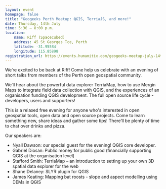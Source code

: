 ```yaml
---
layout: event
homepage: false
title: "Geogeeks Perth Meetup: QGIS, TerriaJS, and more!"
date: Thursday, 14th July
time: 5:30 – 8:00 p.m.
location:
    name: Riff (Spacecubed)
    address: 45 St Georges Tce, Perth
    latitude: -31.95584
    longitude: 115.85898
registration_url: https://events.humanitix.com/geogeeks-meetup-july-14th-2022
---
```

We’re excited to be back at Riff! Come help us celebrate with an evening of short talks from members of the Perth open geospatial community.

We’ll hear about the powerful data explorer TerriaMap, how to use Mergin Maps to integrate field data collection with QGIS,
and the experiences of an organisation funding QGIS development. The full open source life cycle - developers, users and supporters!

This is a relaxed free evening for anyone who's interested in open geospatial tools, open data and open source projects.
Come to learn something new, share ideas and gather some tips! There’ll be plenty of time to chat over drinks and pizza.

Our speakers are:

* Nyall Dawson: our special guest for the evening! QGIS core developer.
* Gabriel Diosan:  Public money for public good (financially supporting QGIS at the organisation level)
* Stafford Smith:  TerriaMap – an introduction to setting up your own 3D spatial data explorer for the web
* Shane Delaney:  SLYR plugin for QGIS
* James Keating:  Mapping bat roosts - slope and aspect modelling using DEMs in QGIS
